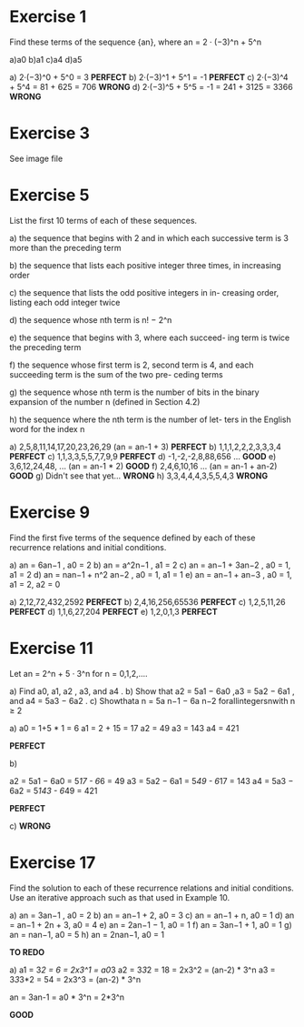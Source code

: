 # Exercise 1

Find these terms of the sequence {an}, where an = 2 · (−3)^n + 5^n

a)a0
b)a1
c)a4 
d)a5

a) 2·(−3)^0 + 5^0 = 3 **PERFECT**
b) 2·(−3)^1 + 5^1 = -1 **PERFECT**
c) 2·(−3)^4 + 5^4 = 81 + 625 = 706 **WRONG**
d) 2·(−3)^5 + 5^5 = -1 = 241 + 3125 = 3366 **WRONG**


# Exercise 3

See image file

# Exercise 5

List the first 10 terms of each of these sequences.

a) the sequence that begins with 2 and in which each
successive term is 3 more than the preceding term

b) the sequence that lists each positive integer three
times, in increasing order

c) the sequence that lists the odd positive integers in in-
creasing order, listing each odd integer twice

d) the sequence whose nth term is n! − 2^n

e) the sequence that begins with 3, where each succeed-
ing term is twice the preceding term

f) the sequence whose first term is 2, second term is 4,
and each succeeding term is the sum of the two pre-
ceding terms

g) the sequence whose nth term is the number of bits
in the binary expansion of the number n (defined in
Section 4.2)

h) the sequence where the nth term is the number of let-
ters in the English word for the index n

a) 2,5,8,11,14,17,20,23,26,29 (an = an-1 + 3) **PERFECT**
b) 1,1,1,2,2,2,3,3,3,4 **PERFECT**
c) 1,1,3,3,5,5,7,7,9,9 **PERFECT**
d) -1,-2,-2,8,88,656 ... **GOOD**
e) 3,6,12,24,48, ... (an = an-1 * 2) **GOOD**
f) 2,4,6,10,16 ... (an = an-1 + an-2) **GOOD**
g) Didn't see that yet... **WRONG**
h) 3,3,4,4,4,3,5,5,4,3 **WRONG**

# Exercise 9

Find the first five terms of the sequence defined by each
of these recurrence relations and initial conditions.

a) an = 6an−1 , a0 = 2
b) an = a^2n−1 , a1 = 2
c) an = an−1 + 3an−2 , a0 = 1, a1 = 2
d) an = nan−1 + n^2 an−2 , a0 = 1, a1 = 1
e) an = an−1 + an−3 , a0 = 1, a1 = 2, a2 = 0

a) 2,12,72,432,2592 **PERFECT**
b) 2,4,16,256,65536 **PERFECT**
c) 1,2,5,11,26 **PERFECT**
d) 1,1,6,27,204 **PERFECT**
e) 1,2,0,1,3 **PERFECT**

# Exercise 11

 Let an = 2^n + 5 · 3^n for n = 0,1,2,....

a) Find a0, a1, a2 , a3, and a4 .
b) Show that a2 = 5a1 − 6a0 ,a3 = 5a2 − 6a1 , and
a4 = 5a3 − 6a2 .
c) Showthata n = 5a n−1 − 6a n−2 forallintegersnwith
n ≥ 2

a) 
a0 = 1+5 * 1 = 6
a1 = 2 + 15 = 17
a2 = 49
a3 = 143
a4 = 421

**PERFECT**

b) 

a2 = 5a1 − 6a0 = 5*17 - 6*6 = 49
a3 = 5a2 − 6a1 =  5*49 - 6*17 = 143
a4 = 5a3 − 6a2 = 5*143 - 6*49 = 421

**PERFECT**

c) **WRONG**

# Exercise 17

Find the solution to each of these recurrence relations and
initial conditions. Use an iterative approach such as that
used in Example 10.

a) an = 3an−1 , a0 = 2
b) an = an−1 + 2, a0 = 3
c) an = an−1 + n, a0 = 1
d) an = an−1 + 2n + 3, a0 = 4
e) an = 2an−1 − 1, a0 = 1
f) an = 3an−1 + 1, a0 = 1
g) an = nan−1, a0 = 5
h) an = 2nan−1, a0 = 1

**TO REDO**

a)
a1 = 3*2 = 6 = 2x3^1 = a0*3
a2 = 3*3*2 = 18 = 2x3^2 = (an-2) * 3^n
a3 = 3*3*3*2 = 54 = 2x3^3 = (an-2) * 3^n

an = 3an-1 = a0 * 3^n = 2*3^n

**GOOD**
